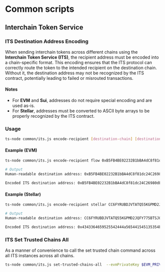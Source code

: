 # Common scripts

## Interchain Token Service

### ITS Destination Address Encoding

When sending interchain tokens across different chains using the **Interchain Token Service (ITS)**, the recipient address must be encoded into a chain-specific format. This encoding ensures that the ITS protocol can correctly route the token to the intended recipient on the destination chain. Without it, the destination address may not be recognized by the ITS contract, potentially leading to failed or misrouted transactions.

#### Notes
- For **EVM** and **Sui**, addresses do not require special encoding and are used as-is.
- For **Stellar**, addresses must be converted to ASCII byte arrays to be properly recognized by the ITS contract.

### Usage

```bash
ts-node common/its.js encode-recipient [destination-chain] [destination-address]
```

#### Example (EVM)
```bash
ts-node common/its.js encode-recipient flow 0xB5FB4BE02232B1bBA4dC8f81dc24C26980dE9e3C

# Output
Human-readable destination address: 0xB5FB4BE02232B1bBA4dC8f81dc24C26980dE9e3C

Encoded ITS destination address: 0xB5FB4BE02232B1bBA4dC8f81dc24C26980dE9e3C
```

#### Example (Stellar)
```bash
ts-node common/its.js encode-recipient stellar CC6FYRUBDJVTATQ55KGPMD2JQFY775BTSJQMRNJEWPEJFUXPOBFSMEOX

# Output
Human-readable destination address: CC6FYRUBDJVTATQ55KGPMD2JQFY775BTSJQMRNJEWPEJFUXPOBFSMEOX

Encoded ITS destination address: 0x4343364659525542444a565441545135354b47504d44324a5146593737354254534a514d524e4a455750454a465558504f4246534d454f58
```

### ITS Set Trusted Chains All

As a manner of convenience to call the set trusted chain command across all ITS instances across all chains.

```bash
ts-node common/its.js set-trusted-chains-all  --evmPrivateKey $EVM_PRIVATE_KEY --suiPrivateKey $SUI_PRIVATE_KEY --stellarPrivateKey $STELLAR_PRIVATE_KEY --env $env
```
